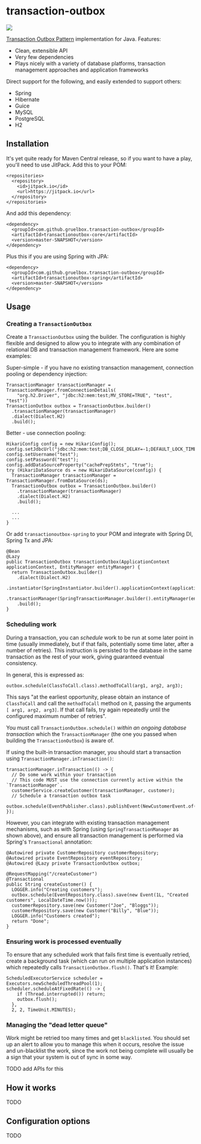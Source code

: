 # transaction-outbox
![](https://github.com/gruelbox/transaction-outbox/workflows/Java%20CI%20with%20Maven/badge.svg)

[Transaction Outbox Pattern](https://microservices.io/patterns/data/transactional-outbox.html) implementation for Java. Features:

 - Clean, extensible API
 - Very few dependencies
 - Plays nicely with a variety of database platforms, transaction management approaches and application frameworks
 
 Direct support for the following, and easily extended to support others:
 
 - Spring
 - Hibernate
 - Guice
 - MySQL
 - PostgreSQL
 - H2

## Installation

It's yet quite ready for Maven Central release, so if you want to have a play, you'll need to use JitPack. Add this to your POM:
```
<repositories>
  <repository>
    <id>jitpack.io</id>
    <url>https://jitpack.io</url>
  </repository>
</repositories>
```
And add this dependency:
```
<dependency>
  <groupId>com.github.gruelbox.transaction-outbox</groupId>
  <artifactId>transactionoutbox-core</artifactId>
  <version>master-SNAPSHOT</version>
</dependency>
```
Plus this if you are using Spring with JPA:
```
<dependency>
  <groupId>com.github.gruelbox.transaction-outbox</groupId>
  <artifactId>transactionoutbox-spring</artifactId>
  <version>master-SNAPSHOT</version>
</dependency>
```

## Usage
### Creating a `TransactionOutbox`

Create a `TransactionOutbox` using the builder. The configuration is highly flexible and designed to allow you to integrate with any combination of relational DB and transaction management framework. Here are some examples:

Super-simple - if you have no existing transaction management, connection pooling or dependency injection:
```
TransactionManager transactionManager = TransactionManager.fromConnectionDetails(
    "org.h2.Driver", "jdbc:h2:mem:test;MV_STORE=TRUE", "test", "test"))
TransactionOutbox outbox = TransactionOutbox.builder()
  .transactionManager(transactionManager)
  .dialect(Dialect.H2)
  .build();
```
Better - use connection pooling:
```
HikariConfig config = new HikariConfig();
config.setJdbcUrl("jdbc:h2:mem:test;DB_CLOSE_DELAY=-1;DEFAULT_LOCK_TIMEOUT=60000;LOB_TIMEOUT=2000;MV_STORE=TRUE");
config.setUsername("test");
config.setPassword("test");
config.addDataSourceProperty("cachePrepStmts", "true");
try (HikariDataSource ds = new HikariDataSource(config)) {
  TransactionManager transactionManager = TransactionManager.fromDataSource(ds);
  TransactionOutbox outbox = TransactionOutbox.builder()
    .transactionManager(transactionManager)
    .dialect(Dialect.H2)
    .build();
  
  ...
  ...
}
```
Or add `transactionoutbox-spring` to your POM and integrate with Spring DI, Spring Tx and JPA:
```
@Bean
@Lazy
public TransactionOutbox transactionOutbox(ApplicationContext applicationContext, EntityManager entityManager) {
  return TransactionOutbox.builder()
    .dialect(Dialect.H2)
    .instantiator(SpringInstantiator.builder().applicationContext(applicationContext).build())
    .transactionManager(SpringTransactionManager.builder().entityManager(entityManager).build())
    .build();
}
```
### Scheduling work
During a transaction, you can _schedule_ work to be run at some later point in time (usually immediately, but if that fails, potentially some time later, after a number of retries). This instruction is persisted to the database in the same transaction as the rest of your work, giving guaranteed eventual consistency.

In general, this is expressed as:
```
outbox.schedule(ClassToCall.class).methodToCall(arg1, arg2, arg3);
```
This says "at the earliest opportunity, please obtain an instance of `ClassToCall` and call the `methodToCall` method on it, passing the arguments `[ arg1, arg2, arg3]`. If that call fails, try again repeatedly until the configured maximum number of retries".

You must call `TransactionOutbox.schedule()` _within an ongoing database transaction_ which the `TransactionManager` (the one you passed when building the `TransactionOutbox`) is aware of.

If using the built-in transaction manager, you should start a transaction using `TransactionManager.inTransaction()`:

```
transactionManager.inTransaction(() -> {
  // Do some work within your transaction
  // This code MUST use the connection currently active within the `TransactionManager`.
  customerService.createCustomer(transactionManager, customer);
  // Schedule a transaction outbox task
  outbox.schedule(EventPublisher.class).publishEvent(NewCustomerEvent.of(customer));
});
```
However, you can integrate with existing transaction management mechanisms, such as with Spring (using `SpringTransactionManager` as shown above), and ensure all transaction management is performed via Spring's `Transactional` annotation:
```
@Autowired private CustomerRepository customerRepository;
@Autowired private EventRepository eventRepository;
@Autowired @Lazy private TransactionOutbox outbox;

@RequestMapping("/createCustomer")
@Transactional
public String createCustomer() {
  LOGGER.info("Creating customers");
  outbox.schedule(EventRepository.class).save(new Event(1L, "Created customers", LocalDateTime.now()));
  customerRepository.save(new Customer("Joe", "Bloggs"));
  customerRepository.save(new Customer("Billy", "Blue"));
  LOGGER.info("Customers created");
  return "Done";
}
```
### Ensuring work is processed eventually

To ensure that any scheduled work that fails first time is eventually retried, create a background task (which can run on multiple application instances) which repeatedly calls `TransactionOutbox.flush()`.  That's it!  Example:
```
ScheduledExecutorService scheduler = Executors.newScheduledThreadPool(1);
scheduler.scheduleAtFixedRate(() -> {
    if (Thread.interrupted()) return;
    outbox.flush();
  },
  2, 2, TimeUnit.MINUTES);
```
### Managing the "dead letter queue"
Work might be retried too many times and get `blacklisted`. You should set up an alert to allow you to manage this when it occurs, resolve the issue and un-blacklist the work, since the work not being complete will usually be a sign that your system is out of sync in some way.

TODO add APIs for this

## How it works

TODO

## Configuration options

TODO

